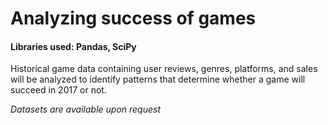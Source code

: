 # Analyzing success of games

#### Libraries used: Pandas, SciPy

Historical game data containing user reviews, genres, platforms, and sales will be analyzed to identify patterns that determine whether a game will succeed in 2017 or not.

*Datasets are available upon request*

